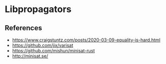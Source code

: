 
# Libpropagators


## References
* https://www.craigstuntz.com/posts/2020-03-09-equality-is-hard.html
* https://github.com/jix/varisat
* https://github.com/mishun/minisat-rust
* http://minisat.se/
